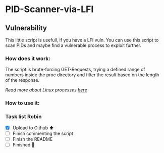 # PID-Scanner-via-LFI
## Vulnerability
This little script is usefull, if you have a LFI vuln. You can use this script to scan PIDs and maybe find a vulnerable process to exploit further.

### How does it work:
The script is brute-forcing GET-Requests, trying a defined range of numbers inside the proc directory and filter the result based on the length of the response.

*Read more about Linux processes [here](https://man7.org/linux/man-pages/man5/proc.5.html)*

### How to use it:
<!-- Put in how-to-->

### Task list Robin
- [x] Upload to Github ⬆️
- [ ] Finish commenting the script
- [ ] Finish the README
- [ ] Finished :tada:
